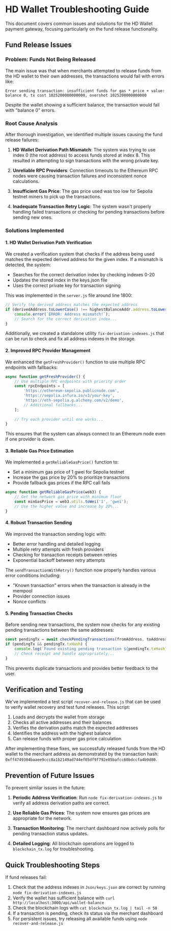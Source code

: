 # HD Wallet Troubleshooting Guide

This document covers common issues and solutions for the HD Wallet payment gateway, focusing particularly on the fund release functionality.

## Fund Release Issues

### Problem: Funds Not Being Released

The main issue was that when merchants attempted to release funds from the HD wallet to their own addresses, the transactions would fail with errors like:

```
Error sending transaction: insufficient funds for gas * price + value: balance 0, tx cost 1025200000000000, overshot 1025200000000000
```

Despite the wallet showing a sufficient balance, the transaction would fail with "balance 0" errors.

### Root Cause Analysis

After thorough investigation, we identified multiple issues causing the fund release failures:

1. **HD Wallet Derivation Path Mismatch**: The system was trying to use index 0 (the root address) to access funds stored at index 8. This resulted in attempting to sign transactions with the wrong private key.

2. **Unreliable RPC Providers**: Connection timeouts to the Ethereum RPC nodes were causing transaction failures and inconsistent nonce calculations.

3. **Insufficient Gas Price**: The gas price used was too low for Sepolia testnet miners to pick up the transactions.

4. **Inadequate Transaction Retry Logic**: The system wasn't properly handling failed transactions or checking for pending transactions before sending new ones.

### Solutions Implemented

#### 1. HD Wallet Derivation Path Verification

We created a verification system that checks if the address being used matches the expected derived address for the given index. If a mismatch is detected, the system:

- Searches for the correct derivation index by checking indexes 0-20
- Updates the stored index in the keys.json file 
- Uses the correct private key for transaction signing

This was implemented in the `server.js` file around line 1800:

```javascript
// Verify the derived address matches the expected address
if (derivedAddress.toLowerCase() !== highestBalanceAddr.address.toLowerCase()) {
    console.error(`ERROR: Address mismatch!`);
    // Search for the correct derivation index...
}
```

Additionally, we created a standalone utility `fix-derivation-indexes.js` that can be run to check and fix all address indexes in the storage.

#### 2. Improved RPC Provider Management

We enhanced the `getFreshProvider()` function to use multiple RPC endpoints with fallbacks:

```javascript
async function getFreshProvider() {
    // Use multiple RPC endpoints with priority order
    const rpcEndpoints = [
        'https://ethereum-sepolia.publicnode.com',
        'https://sepolia.infura.io/v3/your-key',
        'https://eth-sepolia.g.alchemy.com/v2/demo',
        // Additional fallbacks...
    ];
    
    // Try each provider until one works...
}
```

This ensures that the system can always connect to an Ethereum node even if one provider is down.

#### 3. Reliable Gas Price Estimation

We implemented a `getReliableGasPrice()` function to:

- Set a minimum gas price of 1 gwei for Sepolia testnet
- Increase the gas price by 20% to prioritize transactions
- Provide fallback gas prices if the RPC call fails

```javascript
async function getReliableGasPrice(web3) {
    // Get the network gas price with minimum floor
    const minGasPrice = web3.utils.toWei('1', 'gwei');
    // Use the higher value and increase by 20%...
}
```

#### 4. Robust Transaction Sending

We improved the transaction sending logic with:

- Better error handling and detailed logging
- Multiple retry attempts with fresh providers
- Checking for transaction receipts between retries
- Exponential backoff between retry attempts

The `sendTransactionWithRetry()` function now properly handles various error conditions including:
- "Known transaction" errors when the transaction is already in the mempool
- Provider connection issues
- Nonce conflicts

#### 5. Pending Transaction Checks

Before sending new transactions, the system now checks for any existing pending transactions between the same addresses:

```javascript
const pendingTx = await checkPendingTransactions(fromAddress, toAddress);
if (pendingTx && pendingTx.txHash) {
    console.log(`Found existing pending transaction ${pendingTx.txHash}`);
    // Check receipt and handle appropriately...
}
```

This prevents duplicate transactions and provides better feedback to the user.

## Verification and Testing

We've implemented a test script `recover-and-release.js` that can be used to verify wallet recovery and test fund releases. This script:

1. Loads and decrypts the wallet from storage 
2. Checks all active addresses and their balances
3. Verifies the derivation paths match the expected addresses
4. Identifies the address with the highest balance
5. Can release funds with proper gas price calculation

After implementing these fixes, we successfully released funds from the HD wallet to the merchant address as demonstrated by the transaction hash: `0xff4749304baaee9ccc8a1b2149ad744ef05df9f792e85bafcc60bdccfa4b9d80`.

## Prevention of Future Issues

To prevent similar issues in the future:

1. **Periodic Address Verification**: Run `node fix-derivation-indexes.js` to verify all address derivation paths are correct.

2. **Use Reliable Gas Prices**: The system now ensures gas prices are appropriate for the network.

3. **Transaction Monitoring**: The merchant dashboard now actively polls for pending transaction status updates.

4. **Detailed Logging**: All blockchain operations are logged to `blockchain_tx.log` for troubleshooting.

## Quick Troubleshooting Steps

If fund releases fail:

1. Check that the address indexes in `Json/keys.json` are correct by running `node fix-derivation-indexes.js`
2. Verify the wallet has sufficient balance with `curl http://localhost:3000/api/wallet-balance`
3. Check the blockchain logs with `cat blockchain_tx.log | tail -n 50`
4. If a transaction is pending, check its status via the merchant dashboard
5. For persistent issues, try releasing all available funds using `node recover-and-release.js` 